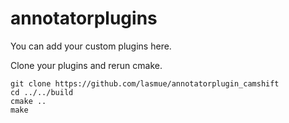 # annotatorplugins

You can add your custom plugins here.

Clone your plugins and rerun cmake.

```
git clone https://github.com/lasmue/annotatorplugin_camshift
cd ../../build
cmake ..
make
```
